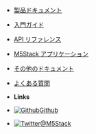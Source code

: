- [製品ドキュメント](ja/)
- [入門ガイド](ja/qs)
- [API リファレンス](ja/api)
- [M5Stack アプリケーション](ja/case)
- [その他のドキュメント](ja/related_documents)
- [よくある質問](ja/faq)


- **Links**
- [![Github](https://icongram.jgog.in/simple/github.svg?color=808080&size=16)Github](https://github.com/m5stack)
- [![Twitter](https://icongram.jgog.in/simple/twitter.svg?colored&size=16)@M5Stack](http://twitter.com/M5Stack)
